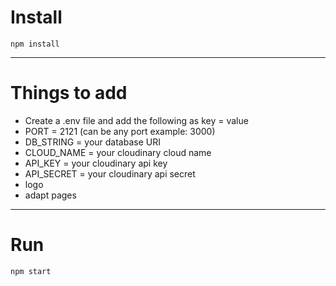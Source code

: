 # Install

`npm install`

---

# Things to add

- Create a .env file and add the following as key = value
- PORT = 2121 (can be any port example: 3000)
- DB_STRING = your database URI
- CLOUD_NAME = your cloudinary cloud name
- API_KEY = your cloudinary api key
- API_SECRET = your cloudinary api secret
- logo
- adapt pages
---

# Run

`npm start`
